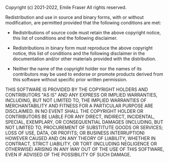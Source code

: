 Copyright (c) 2021-2022, Emile Fraser
All rights reserved.

Redistribution and use in source and binary forms, with or
without modification, are permitted provided that the following
conditions are met:

* Redistributions of source code must retain the above copyright
notice, this list of conditions and the following disclaimer.

* Redistributions in binary form must reproduce the above
copyright notice, this list of conditions and the following
disclaimer in the documentation and/or other materials provided
with the distribution.

* Neither the name of the copyright holder nor the names of its
contributors may be used to endorse or promote products derived
from this software without specific prior written permission.

THIS SOFTWARE IS PROVIDED BY THE COPYRIGHT HOLDERS AND
CONTRIBUTORS "AS IS" AND ANY EXPRESS OR IMPLIED WARRANTIES,
INCLUDING, BUT NOT LIMITED TO, THE IMPLIED WARRANTIES OF
MERCHANTABILITY AND FITNESS FOR A PARTICULAR PURPOSE ARE
DISCLAIMED. IN NO EVENT SHALL THE COPYRIGHT HOLDER OR
CONTRIBUTORS BE LIABLE FOR ANY DIRECT, INDIRECT, INCIDENTAL,
SPECIAL, EXEMPLARY, OR CONSEQUENTIAL DAMAGES (INCLUDING, BUT NOT
LIMITED TO, PROCUREMENT OF SUBSTITUTE GOODS OR SERVICES; LOSS OF
USE, DATA, OR PROFITS; OR BUSINESS INTERRUPTION) HOWEVER CAUSED
AND ON ANY THEORY OF LIABILITY, WHETHER IN CONTRACT, STRICT
LIABILITY, OR TORT (INCLUDING NEGLIGENCE OR OTHERWISE) ARISING IN
ANY WAY OUT OF THE USE OF THIS SOFTWARE, EVEN IF ADVISED OF THE
POSSIBILITY OF SUCH DAMAGE.

